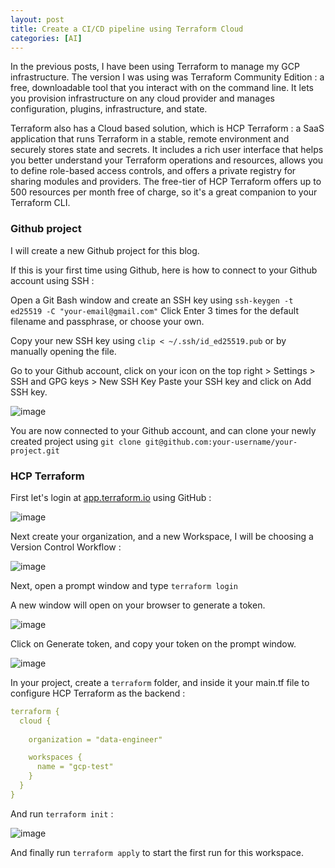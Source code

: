 ```yaml
---
layout: post
title: Create a CI/CD pipeline using Terraform Cloud
categories: [AI]
---
```


In the previous posts, I have been using Terraform to manage my GCP infrastructure.
The version I was using was Terraform Community Edition : a free, downloadable tool that you interact with on the command line. 
It lets you provision infrastructure on any cloud provider and manages configuration, plugins, infrastructure, and state.

Terraform also has a Cloud based solution, which is HCP Terraform : a SaaS application that runs Terraform in a stable, remote environment and securely stores state and secrets. 
It includes a rich user interface that helps you better understand your Terraform operations and resources, allows you to define role-based access controls, and offers a private registry for sharing modules and providers.
The free-tier of HCP Terraform offers up to 500 resources per month free of charge, so it's a great companion to your Terraform CLI.   

### Github project 

I will create a new Github project for this blog.

If this is your first time using Github, here is how to connect to your Github account using SSH :

Open a Git Bash window and create an SSH key using ```ssh-keygen -t ed25519 -C "your-email@gmail.com"```
Click Enter 3 times for the default filename and passphrase, or choose your own.

Copy your new SSH key using ```clip < ~/.ssh/id_ed25519.pub``` or by manually opening the file.

Go to your Github account, click on your icon on the top right > Settings > SSH and GPG keys > New SSH Key
Paste your SSH key and click on Add SSH key.

![image](https://github.com/user-attachments/assets/bc11c4be-9826-43c3-90a9-f0aa0b510e07)

You are now connected to your Github account, and can clone your newly created project using ```git clone git@github.com:your-username/your-project.git```

### HCP Terraform 

First let's login at [app.terraform.io](https://app.terraform.io/) using GitHub :

![image](https://github.com/user-attachments/assets/6afc0ba7-4861-4716-80f9-ae7ed44077be)

Next create your organization, and a new Workspace, I will be choosing a Version Control Workflow :

![image](https://github.com/user-attachments/assets/f8be70f7-b319-4b16-b4ff-ed02baf9faaa)

Next, open a prompt window and type ```terraform login```

A new window will open on your browser to generate a token.

![image](https://github.com/user-attachments/assets/4004101f-7f18-4b2d-96f9-4784f8a12fcb)

Click on Generate token, and copy your token on the prompt window.

![image](https://github.com/user-attachments/assets/80f19402-fe9f-431f-825a-e2d6b6c0db43)

In your project, create a ```terraform``` folder, and inside it your main.tf file to configure HCP Terraform as the backend : 

```yaml
terraform { 
  cloud { 
    
    organization = "data-engineer" 

    workspaces { 
      name = "gcp-test" 
    } 
  } 
}
```

And run ```terraform init``` :

![image](https://github.com/user-attachments/assets/0be306ea-c2da-46f8-8dca-f17fce9e99c5)

And finally run ```terraform apply``` to start the first run for this workspace.

